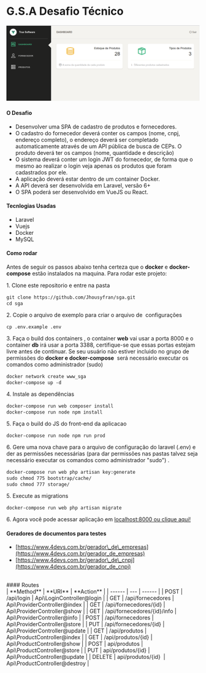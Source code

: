 # G.S.A Desafio Técnico

![tela](https://github.com/Jhousyfran/sga/blob/master/public/images/screenshot_init.png?raw=true)

#### O Desafio

* Desenvolver uma SPA de cadastro de produtos e fornecedores.
* O cadastro do fornecedor deverá conter os campos (nome, cnpj, endereço completo), o endereço deverá ser completado automaticamente através de um API pública de busca de CEPs. O produto deverá ter os campos (nome, quantidade e descrição)
* O sistema deverá conter um login JWT do fornecedor, de forma que o mesmo ao realizar o login veja apenas os produtos que foram cadastrados por ele.
* A aplicação deverá estar dentro de um container Docker.
* A API deverá ser desenvolvida em Laravel, versão 6+
* O SPA poderá ser desenvolvido em VueJS ou React.

#### Tecnlogias Usadas

* Laravel
* Vuejs
* Docker
* MySQL

#### Como rodar

Antes de seguir os passos abaixo tenha certeza que o **docker** e **docker-compose** estão instalados na maquina. Para rodar este projeto:

1\. Clone este repositorio e entre na pasta

```
git clone https://github.com/Jhousyfran/sga.git
cd sga
```

2\. Copie o arquivo de exemplo para criar o arquivo de  configurações

```
cp .env.example .env
```

3\. Faça o build dos containers \, o container **web** vai usar a porta 8000 e o container **db** irá usar a porta 3388, certifique-se que essas portas estejam livre antes de continuar. Se seu usuário não estiver incluido no grupo de permissões do **docker e docker-compose**  será necessário executar os comandos como administrador (sudo)

```
docker network create www_sga
docker-compose up -d
```

4\. Instale as dependências

```
docker-compose run web composer install
docker-compose run node npm install
```

5\. Faça o build do JS do front\-end da aplicacao

```
docker-compose run node npm run prod
```

6. Gere uma nova chave para o arquivo de configuração do laravel (.env) e der as permissões necessárias (para dar permissões nas pastas talvez seja necessário executar os comandos como administrador "sudo") .

```
docker-compose run web php artisan key:generate
sudo chmod 775 bootstrap/cache/
sudo chmod 777 storage/
```

5\. Execute as migrations

```
docker-compose run web php artisan migrate
```

6\. Agora você pode acessar aplicação em [localhost:8000 ou clique aqui!](http://localhost:8000)

#### Geradores de documentos para testes

* [https://www.4devs.com.br/gerador\_de\_empresas](https://www.4devs.com.br/gerador_de_empresas)
* [https://www.4devs.com.br/gerador\_de\_cnpj](https://www.4devs.com.br/gerador_de_cnpj)

<br>
#### Routes
<br>
| **Method** | **URI** | **Action** |
| ------ | --- | ------ |
| POST | /api/login | Api\LoginController@login |
| GET | /api/fornecedores | Api\ProviderController@index |
| GET | /api/fornecedores/{id} | Api\ProviderController@show |
| GET | /api/fornecedores/{id}/info | Api\ProviderController@info |
| POST | /api/fornecedores | Api\ProviderController@store |
| PUT | /api/fornecedores/{id} | Api\ProviderController@update |
| GET | /api/produtos | Api\ProductController@index |
| GET | /api/produtos/{id} | Api\ProductController@show |
| POST | api/produtos | Api\ProductController@store |
| PUT | api/produtos/{id} | Api\ProductController@update |
| DELETE | api/produtos/{id}  | Api\ProductController@destroy |